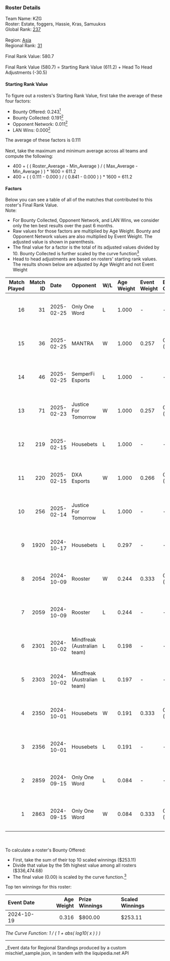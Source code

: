 ### Roster Details<br />
Team Name: KZG<br />
Roster: Estate, foggers, Hassie, Kras, Samuukxs<br />
Global Rank: [237](../../standings_global_2025_03_01.md)<br />
<br />
Region: [Asia]( ../../standings_asia_2025_03_01.md)<br />
Regional Rank: [31]( ../../standings_asia_2025_03_01.md)<br />
<br />
Final Rank Value:  580.7<br />
<br />
Final Rank Value (580.7) = Starting Rank Value (611.2) + Head To Head Adjustments (-30.5)<br />

#### Starting Rank Value<br />
To figure out a rosters's Starting Rank Value, first take the average of these four factors:<br />
- Bounty Offered: 0.243[<sup>1</sup>](#table2)
- Bounty Collected: 0.191[<sup>2</sup>](#table1)
- Opponent Network: 0.011[<sup>2</sup>](#table1)
- LAN Wins: 0.000[<sup>2</sup>](#table1)

The average of these factors is 0.111<br />
<br />
Next, take the maximum and minimum average across all teams and compute the following:<br />
- 400 + ( ( Roster_Average - Min_Average ) / ( Max_Average - Min_Average ) ) * 1600 = 611.2
- 400 + ( ( 0.111 - 0.000 ) / ( 0.841 - 0.000 ) ) * 1600 = 611.2


#### Factors<br />
Below you can see a table of all of the matches that contributed to this roster's Final Rank Value.<br />
Note:<br />

- For Bounty Collected, Opponent Network, and LAN Wins, we consider only the ten best results over the past 6 months.
- Raw values for those factors are multiplied by Age Weight. Bounty and Opponent Network values are also multiplied by Event Weight. The adjusted value is shown in parenthesis.
- The final value for a factor is the total of its adjusted values divided by 10. Bounty Collected is further scaled by the curve function[<sup>3</sup>](#curveFunction)
- Head to head adjustments are based on rosters' starting rank values. The results shown below are adjusted by Age Weight and not Event Weight
<span id="table1"></span><br />


| Match Played | Match ID | Date       | Opponent                    | W/L | Age Weight | Event Weight | Bounty Collected | Opponent Network | LAN Wins  | H2H Adj. | Roster                                  |
| -: | -: | :- | :- | :- | :- | :- | :- | :- | :- | -: | :- |
|           16 |       31 | 2025-02-25 | Only One Word               | L   | 1.000      | -            | -                | -                | -         |   -14.56 | Estate, foggers, Hassie, Kras, Samuukxs |
|           15 |       36 | 2025-02-25 | MANTRA                      | W   | 1.000      | 0.257        | 0.000 (0.000)    | 0.129 (0.033)    | 0 (0.000) |    14.50 | Estate, foggers, Hassie, Kras, Samuukxs |
|           14 |       46 | 2025-02-25 | SemperFi Esports            | L   | 1.000      | -            | -                | -                | -         |   -14.64 | Estate, foggers, Hassie, Kras, Samuukxs |
|           13 |       71 | 2025-02-23 | Justice For Tomorrow        | W   | 1.000      | 0.257        | 0.000 (0.000)    | 0.120 (0.031)    | 0 (0.000) |    12.29 | Estate, foggers, Hassie, Kras, Samuukxs |
|           12 |      219 | 2025-02-15 | Housebets                   | L   | 1.000      | -            | -                | -                | -         |   -15.38 | Estate, foggers, Hassie, Kras, Samuukxs |
|           11 |      220 | 2025-02-15 | DXA Esports                 | W   | 1.000      | 0.266        | 0.000 (0.000)    | 0.035 (0.009)    | 0 (0.000) |    15.30 | Estate, foggers, Hassie, Kras, Samuukxs |
|           10 |      256 | 2025-02-14 | Justice For Tomorrow        | L   | 1.000      | -            | -                | -                | -         |   -19.81 | Estate, foggers, Hassie, Kras, Samuukxs |
|            9 |     1920 | 2024-10-17 | Housebets                   | L   | 0.297      | -            | -                | -                | -         |    -4.62 | dpr, Estate, Hassie, Samuukxs, Zuko     |
|            8 |     2054 | 2024-10-09 | Rooster                     | W   | 0.244      | 0.333        | 0.003 (0.000)    | 0.219 (0.018)    | 0 (0.000) |     4.37 | dpr, Estate, Hassie, Samuukxs, Zuko     |
|            7 |     2059 | 2024-10-09 | Rooster                     | L   | 0.244      | -            | -                | -                | -         |    -3.38 | dpr, Estate, Hassie, Samuukxs, Zuko     |
|            6 |     2301 | 2024-10-02 | Mindfreak (Australian team) | L   | 0.198      | -            | -                | -                | -         |    -2.34 | dpr, Estate, Hassie, Samuukxs, Zuko     |
|            5 |     2303 | 2024-10-02 | Mindfreak (Australian team) | L   | 0.197      | -            | -                | -                | -         |    -2.38 | dpr, Estate, Hassie, Samuukxs, Zuko     |
|            4 |     2350 | 2024-10-01 | Housebets                   | W   | 0.191      | 0.333        | 0.001 (0.000)    | 0.144 (0.009)    | 0 (0.000) |     3.10 | dpr, Estate, Hassie, Samuukxs, Zuko     |
|            3 |     2356 | 2024-10-01 | Housebets                   | L   | 0.191      | -            | -                | -                | -         |    -2.96 | dpr, Estate, Hassie, Samuukxs, Zuko     |
|            2 |     2859 | 2024-09-15 | Only One Word               | L   | 0.084      | -            | -                | -                | -         |    -1.30 | dpr, Estate, Hassie, Samuukxs, Zuko     |
|            1 |     2863 | 2024-09-15 | Only One Word               | W   | 0.084      | 0.333        | 0.001 (0.000)    | 0.233 (0.007)    | 0 (0.000) |     1.36 | dpr, Estate, Hassie, Samuukxs, Zuko     |

<br />
<span id="table2"></span><br />
To calculate a roster's Bounty Offered:<br />

- First, take the sum of their top 10 scaled winnings ($253.11)
- Divide that value by the 5th highest value among all rosters ($336,474.68)
- The final value (0.00) is scaled by the curve function.[<sup>3</sup>](#curveFunction)

Top ten winnings for this roster:<br />

| Event Date | Age Weight | Prize Winnings | Scaled Winnings |
| :- | -: | :- | :- |
| 2024-10-19 |      0.316 | $800.00        | $253.11         |


<span id="curveFunction"></span>_The Curve Function: 1 / ( 1 + abs( log10( x ) ) )_<br />

---
_Event data for Regional Standings produced by a custom mischief_sample.json, in tandem with the liquipedia.net API<br />
